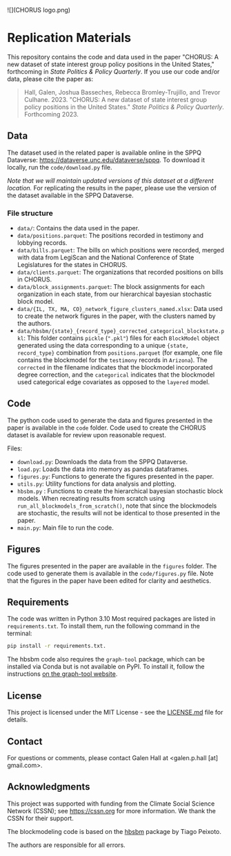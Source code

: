 ![](CHORUS logo.png)

# Replication Materials
This repository contains the code and data used in the paper "CHORUS: A new dataset of state interest group policy positions in the United States," forthcoming in _State Politics & Policy Quarterly_.
If you use our code and/or data, please cite the paper as:

> Hall, Galen, Joshua Basseches, Rebecca Bromley-Trujillo, and Trevor Culhane. 2023. "CHORUS: A new dataset of state interest group policy positions in the United States." _State Politics & Policy Quarterly_. Forthcoming 2023.

## Data
The dataset used in the related paper is available online in the SPPQ Dataverse: https://dataverse.unc.edu/dataverse/sppq. To download it locally, run the `code/download.py` file.

_Note that we will maintain updated versions of this dataset at a different location._ For replicating the results in the paper, please use the version of the dataset available in the SPPQ Dataverse.

### File structure
- `data/`: Contains the data used in the paper.
- `data/positions.parquet`: The positions recorded in testimony and lobbying records.
- `data/bills.parquet`: The bills on which positions were recorded, merged with data from LegiScan and the National Conference of State Legislatures for the states in CHORUS.
- `data/clients.parquet`: The organizations that recorded positions on bills in CHORUS.
- `data/block_assignments.parquet`: The block assignments for each organization in each state, from our hierarchical bayesian stochastic block model.
- `data/{IL, TX, MA, CO}_network_figure_clusters_named.xlsx`: Data used to create the network figures in the paper, with the clusters named by the authors.
- `data/hbsbm/{state}_{record_type}_corrected_categorical_blockstate.pkl`: This folder contains `pickle` (`".pkl"`) files for each `BlockModel` object generated using the data corresponding to a unique `{state, record_type}` combination from `positions.parquet` (for example, one file contains the blockmodel for the `testimony` records in `Arizona`). The `corrected` in the filename indicates that the blockmodel incorporated degree correction, and the `categorical` indicates that the blockmodel used categorical edge covariates as opposed to the `layered` model.

## Code
The python code used to generate the data and figures presented in the paper is available in the `code` folder. Code used to create the CHORUS dataset is available for review upon reasonable request.

Files:
- `download.py`: Downloads the data from the SPPQ Dataverse.
- `load.py`: Loads the data into memory as pandas dataframes.
- `figures.py`: Functions to generate the figures presented in the paper.
- `utils.py`: Utility functions for data analysis and plotting.
- `hbsbm.py` : Functions to create the hierarchical bayesian stochastic block models. When recreating results from scratch using `run_all_blockmodels_from_scratch()`, note that since the blockmodels are stochastic, the results will not be identical to those presented in the paper.
- `main.py`: Main file to run the code.

## Figures
The figures presented in the paper are available in the `figures` folder. The code used to generate them is available in the `code/figures.py` file. Note that the figures in the paper have been edited for clarity and aesthetics.

## Requirements
The code was written in Python 3.10 Most required packages are listed in `requirements.txt`. To install them, run the following command in the terminal:
```bash
pip install -r requirements.txt.
```
The hbsbm code also requires the `graph-tool` package, which can be installed via Conda but is not available on PyPI. To install it, follow the instructions [on the graph-tool website](https://git.skewed.de/count0/graph-tool/-/wikis/installation-instructions).

## License
This project is licensed under the MIT License - see the [LICENSE.md](LICENSE.md) file for details.

## Contact
For questions or comments, please contact Galen Hall at
<galen.p.hall [at] gmail.com>.

## Acknowledgments
This project was supported with funding from the Climate Social Science Network (CSSN); see https://cssn.org for more information. We thank the CSSN for their support.

The blockmodeling code is based on the [hbsbm](http://git.skewed.de/count0/hbsbm) package by Tiago Peixoto.

The authors are responsible for all errors.
